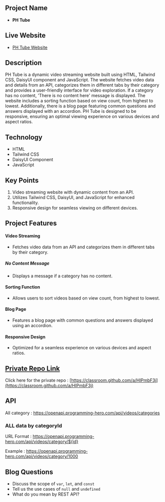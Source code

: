 ## Project Name
- **PH Tube**

## Live Website
- [PH Tube Website](https://ashik-08.github.io/A6-PH-Tube/)

## Description
PH Tube is a dynamic video streaming website built using HTML, Tailwind CSS, DaisyUI component and JavaScript. The website fetches video data and details from an API, categorizes them in different tabs by their category and provides a user-friendly interface for video exploration. If a category has no content, 'There is no
content here' message is displayed. The website includes a sorting function based on view count, from highest to lowest. Additionally, there is a blog page featuring common questions and answers displayed with an accordion. PH Tube is designed to be responsive, ensuring an optimal viewing experience on various devices and aspect ratios.

## Technology
- HTML
- Tailwind CSS
- DaisyUI Component
- JavaScript

## Key Points
1. Video streaming website with dynamic content from an API.
2. Utilizes Tailwind CSS, DaisyUI, and JavaScript for enhanced functionality.
3. Responsive design for seamless viewing on different devices.

## Project Features

#### Video Streaming
- Fetches video data from an API and categorizes them in different tabs by their category.

##### No Content Message
- Displays a message if a category has no content.

#### Sorting Function
- Allows users to sort videos based on view count, from highest to lowest.

#### Blog Page
- Features a blog page with common questions and answers displayed using an accordion.

#### Responsive Design
- Optimized for a seamless experience on various devices and aspect ratios.

## [ Private Repo Link](https://classroom.github.com/a/HIPmbF3j)

Click here for the private repo : [https://classroom.github.com/a/HIPmbF3j](https://classroom.github.com/a/HIPmbF3j)

## API

All category : https://openapi.programming-hero.com/api/videos/categories

### ALL data by categoryId
URL Format : https://openapi.programming-hero.com/api/videos/category/${id}

Example : https://openapi.programming-hero.com/api/videos/category/1000

## Blog Questions

- Discuss the scope of `var`, `let`, and `const`
- Tell us the use cases of `null` and `undefined`
- What do you mean by REST API?
